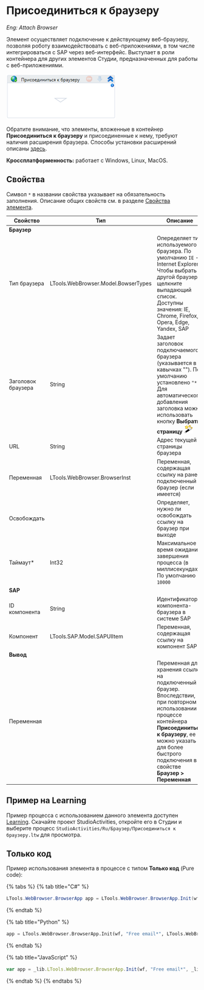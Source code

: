 # Присоединиться к браузеру
*Eng: Attach Browser*

Элемент осуществляет подключение к действующему веб-браузеру, позволяя роботу взаимодействовать с веб-приложениями, в том числе интегрироваться с SAP через веб-интерфейс. Выступает в роли контейнера для других элементов Студии, предназначенных для работы с веб-приложениями.

![](../../../resources/activities/basic/browser/image-403.png)

Обратите внимание, что элементы, вложенные в контейнер **Присоединиться к браузеру** и присоединенные к нему, требуют наличия расширения браузера. Способы установки расширений описаны [здесь](https://docs.primo-rpa.ru/primo-rpa/primo-studio/settings/plugin-install).

**Кроссплатформенность:** работает с Windows, Linux, MacOS.

## Свойства
Символ `*` в названии свойства указывает на обязательность заполнения. Описание общих свойств см. в разделе [Свойства элемента](https://docs.primo-rpa.ru/primo-rpa/primo-studio/process/elements#svoistva-elementa).

| Свойство           | Тип                                 | Описание                                                                                        |
| ------------------ | ----------------------------------- | ----------------------------------------------------------------------------------------------- |
| **Браузер**            |                                     |                                                                                             |
| Тип браузера       | LTools.WebBrowser.Model.BowserTypes | Опеределяет тип используемого браузера. По умолчанию `IE` - Internet Explorer. Чтобы выбрать другой браузер, щелкните выпадающий список. Доступны значения: IE, Chrome, Firefox, Opera, Edge, Yandex, SAP |
| Заголовок браузера | String                              | Задает заголовок подключаемого браузера (указывается в кавычках ""). По умолчанию установлено `"*"`. Для автоматического добавления заголовка можно использовать кнопку **Выбрать страницу** ![](../../../resources/activities/basic/browser/14-1-2-1-1-2-2.png) |     
| URL                | String                              | Адрес текущей страницы браузера                                                                 |
| Переменная         | LTools.WebBrowser.BrowserInst       | Переменная, содержащая ссылку на ранее подключенный браузер (если имеется)                      |
| Освобождать        |                                     | Определяет, нужно ли освобождать ссылку на браузер при выходе                                   |
| Таймаут\*          | Int32                               | Максимальное время ожидания завершения процесса (в миллисекундах). По умолчанию `10000`         |
| **SAP**            |                                     |                                                                                                 |
| ID компонента      | String                              | Идентификатор компонента-браузера в системе SAP                                                 |
| Компонент          | LTools.SAP.Model.SAPUIItem          | Переменная, содержащая ссылку на компонент SAP                                                  |
| **Вывод**          |                                     |                                                                                                 |
| Переменная         |                                     | Переменная для хранения ссылки на подключенный браузер. Впоследствии, при повторном использовании в процессе контейнера **Присоединиться к браузеру**, ее можно указать для более быстрого подключения в свойстве **Браузер > Переменная** |




## Пример на Learning

Пример процесса с использованием данного элемента доступен [Learning](https://github.com/PrimoRPA/Learning/tree/master). Скачайте проект StudioActivities, откройте его в Студии и выберите процесс `StudioActivities/Ru/Браузер/Присоединиться к браузеру.ltw` для просмотра.


## Только код
Пример использования элемента в процессе с типом **Только код** (Pure code):

{% tabs %}
{% tab title="C#" %}
```csharp
LTools.WebBrowser.BrowserApp app = LTools.WebBrowser.BrowserApp.Init(wf, "Free email*", LTools.WebBrowser.Model.BrowserTypes_Short.IE);
```
{% endtab %}

{% tab title="Python" %}
```python
app = LTools.WebBrowser.BrowserApp.Init(wf, "Free email*", LTools.WebBrowser.Model.BrowserTypes_Short.IE)
```
{% endtab %}

{% tab title="JavaScript" %}
```javascript
var app = _lib.LTools.WebBrowser.BrowserApp.Init(wf, "Free email*", _lib.LTools.WebBrowser.Model.BrowserTypes_Short.IE);
```
{% endtab %}
{% endtabs %}

